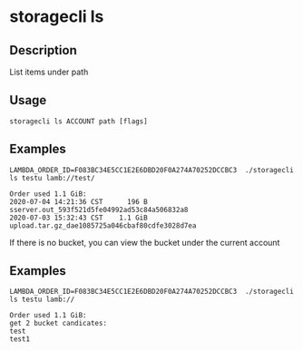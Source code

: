 # storagecli ls

## Description

List items under path

## Usage
```
storagecli ls ACCOUNT path [flags]
```
## Examples
```
LAMBDA_ORDER_ID=F083BC34E5CC1E2E6DBD20F0A274A70252DCCBC3  ./storagecli ls testu lamb://test/

Order used 1.1 GiB:
2020-07-04 14:21:36 CST      196 B sserver.out_593f521d5fe04992ad53c84a506832a8
2020-07-03 15:32:43 CST    1.1 GiB upload.tar.gz_dae1085725a046cbaf80cdfe3028d7ea
```
If there is no bucket, you can view the bucket under the current account

## Examples
```
LAMBDA_ORDER_ID=F083BC34E5CC1E2E6DBD20F0A274A70252DCCBC3  ./storagecli ls testu lamb://

Order used 1.1 GiB:
get 2 bucket candicates:
test
test1
```
